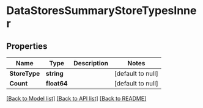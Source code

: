 # DataStoresSummaryStoreTypesInner

## Properties
Name | Type | Description | Notes
------------ | ------------- | ------------- | -------------
**StoreType** | **string** |  | [default to null]
**Count** | **float64** |  | [default to null]

[[Back to Model list]](../README.md#documentation-for-models) [[Back to API list]](../README.md#documentation-for-api-endpoints) [[Back to README]](../README.md)


